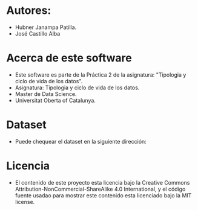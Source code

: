 # Autores: 
* Hubner Janampa Patilla. 
* José Castillo Alba

# Acerca de este software
* Este software es parte de la Práctica 2 de la asignatura: "Tipologia y ciclo de vida de los datos".
* Asignatura: Tipologia y ciclo de vida de los datos.
* Master de Data Science.
* Universitat Oberta of Catalunya.

# Dataset
* Puede chequear el dataset en la siguiente dirección:

# Licencia
* El contenido de este proyecto esta licencia bajo la Creative Commons Attribution-NonCommercial-ShareAlike 4.0 International, y el código fuente usadao para mostrar este contenido esta licenciado bajo la MIT license.
